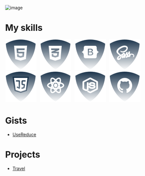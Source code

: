 ![image](https://www.leanyou.pl/wp-content/uploads/2020/08/MTM-Methods-Time-Measurement-1024x390.jpg)

# My skills

![html5](./img/html.svg) &nbsp;
![css](./img/css.svg) &nbsp;
![Botstrap](./img/bootstrap.svg) &nbsp;
![Sass](./img/sass.svg) &nbsp;
![JS](./img/js.svg) &nbsp;
![ReactJS](./img/reactjs.svg) &nbsp;
![NodeJS](./img/nodejs.svg) &nbsp;
![Github](./img/github.svg) &nbsp;

# Gists

<ul>
  <li><a href="https://gist.github.com/JSDID/bb574225fc4e6fb4514581c5a642c977">UseReduce<a/></li>
</ul>

# Projects

<ul>
  <li><a href="https://gist.github.com/JSDID">Travel<a/></li>
</ul>

